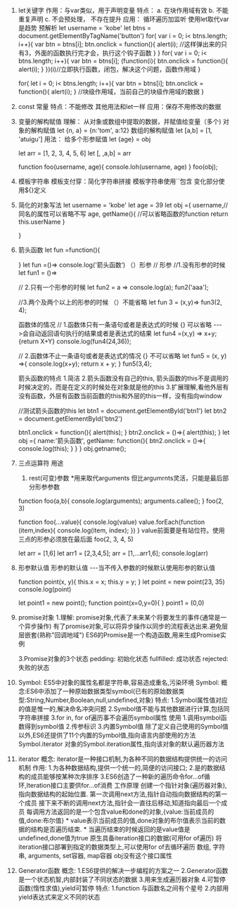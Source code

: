 1. let关键字
    作用：与var类似，用于声明变量
    特点： a. 在块作用域有效
          b. 不能重复声明
          c. 不会预处理， 不存在提升
    应用： 循环遍历加监听
          使用let取代var是趋势
    预解析
    let username = 'kobe'
    let btns = document.getElementByTagName('button')
    for( var i = 0; i< btns.length; i++){
        var btn = btns[i];
        btn.onclick = function(){
            alert(i); //这样弹出来的只有3，外面的函数执行完才会，执行这个钩子函数
        }
    }
    for( var i = 0; i< btns.length; i++){
        var btn = btns[i];
        (function(i){
            btn.onclick = function(){
                alert(i); 
            }
        })(i)//立即执行函数，闭包，解决这个问题，函数作用域
    }

    for( let i = 0; i< btns.length; i++){
        var btn = btns[i];
        btn.onclick = function(){
            alert(i); 
        }
      //块级作用域，当前自己的块级作用域的数据
    }

2.  const 常量
    特点：不能修改
         其他用法和let一样
    应用：保存不用修改的数据

3. 变量的解构赋值
    理解： 从对象或数组中提取的数据，并赋值给变量（多个)
    对象的解构赋值
    let {n, a} = {n:'tom', a:12}
    数组的解构赋值
    let [a,b] = [1, 'atuigu']
    用法： 给多个形参赋值
    let {age} = obj

    let arr = [1, 2, 3, 4, 5, 6]
    let [, ,a,b] = arr

    function foo(username, age){
        console.loh(username, age)
    }
    foo(obj);

4. 模板字符串
    模板支付穿：简化字符串拼接
    模板字符串使用``包含
    变化部分使用${}定义

5. 简化的对象写法
    let username = 'kobe'
    let age = 39
    let obj ={
        username,//同名的属性可以省略不写
        age,
        getName(){ //可以省略函数的function
            return this.userName
        }

    }

6. 箭头函数
    let fun =function(){

    }
    let fun =()=> console.log('箭头函数‘)
    （）形参 
    // 形参
    //1.没有形参的时候
    let fun1 = ()=>

    //  2.只有一个形参的时候
    let fun2 = a => console.log(a);
    fun2('aaa');

    //3.两个及两个以上的形参的时候 （）不能省略
    let fun 3 = (x,y)=> 
    fun3(2, 4);

    函数体的情况
    // 1.函数体只有一条语句或者是表达式的时候   {} 可以省略 --->会自动返回语句执行的结果或者是表达式的结果
    let fun4 =(x,y) => x+y;
    {return X+Y}
    console.log(fun4(24,36));

    // 2.函数体不止一条语句或者是表达式的情况 {} 不可以省略
    let fun5 = (x, y) =>{
        console.log(x+y);
        return x + y;
    }
    fun5(3,4);

    箭头函数的特点
    1.简洁
    2.箭头函数没有自己的this, 箭头函数的this不是调用的时候决定的，而是在定义的时候处在对象就是他的this
    3.扩展理解,看他外层有没有函数，外层有函数当前函数的this和外层的this一样，没有指向window
 
    //测试箭头函数的this
    let btn1 = document.getElementById('btn1')
    let btn2 = document.getElementById('btn2')

    btn1.onclick = function(){
        alert(this);
    }
    btn2.onclick = ()=>{
        alert(this);
    }
    let obj ={
        name:'箭头函数',
        getName: function(){
            btn2.onclick = ()=>{
                console.log(this);
            } 
        }
    }
    obj.getname();

7. 三点运算符
    用途
    1. rest(可变)参数
    *用来取代arguments 但比argumrnts灵活，只能是最后部分形参参数

    function foo(a,b){
        console.log(arguments);
        arguments.callee();
    }
    foo(2, 3)


    function foo(...value){
        console.log(value)
        value.forEach(function (item,index){
            console.log(item, index);
        })
    }
    value前面要是有站位符。使用三点的形参必须放在最后面
    foo(2, 3, 4, 5)

    let arr = [1,6]
    let arr1 = [2,3,4,5];
    arr =  [1,...arr1,6];
    console.log(arr)

8. 形参默认值
    形参的默认值 ---当不传入参数的时候默认使用形参的默认值

    function point(x, y){
        this.x = x;
        this.y = y;
    }
    let point = new point(23, 35)
    console.log(point)

    let point1 = new point();
    function point(x=0,y=0){
    }
    point1 = (0,0)

9. promise对象
    1.理解:
        promise对象,代表了未来某个将要发生的事件(通常是一个异步操作)
        有了promise对象,可以将异步操作以同步的流程表达出来.避免层层嵌套(熟称"回调地域")
        ES6的Promise是一个构造函数,用来生成Promise实例

    3.Promise对象的3个状态
        pedding: 初始化状态
        fullfilled: 成功状态
        rejected: 失败的状态

10. Symbol:
    ES5中对象的属性名都是字符串,容易造成重名,污染环境
    Symbol:
        概念:ES6中添加了一种原始数据类型symbol(已有的原始数据类型:String,Number,Boolean,null,undefined,对象)
    特点:
        1.Symbol属性值对应的值是惟一的,解决命名冲突问题
        2.Symbol值不能与其他数据进行计算,包括同字符串拼接
        3.for in, for of遍历事不会遍历symbol属性
        使用
        1.调用symbol函数得到symbol值
        2.传参标识
        3.内置Symbol值
            除了定义自己使用的Symbol值以外,ES6还提供了11个内置的Symbol值,指向语言内部使用的方法
            Symbol.iterator
                对象的Symbol.iteration属性,指向该对象的默认遍历器方法

11. iterator 
    概念: iterator是一种接口机制,为各种不同的数据结构提供统一的访问机制
    作用: 
        1.为各种数据结构,提供一个统一的,简便的访问接口;
        2.是的数据结构的成员能够按某种次序排序
        3.ES6创造了一种新的遍历命令for...of循环,Iteration接口主要供for...of消费
    工作原理
        创建一个指针对象(遍历器对象),指向数据结构的起始位置.
        第一次调用next方法,指针自动指向数据结构的第一个成员
        接下来不断的调用next方法,指针会一直往后移动,知道指向最后一个成员
        每调用方法返回的是一个包含value和done的对象,{value:当前成员的值,done:布尔值}
        * value表示当前成员的值,done对象的布尔值表示当前的数据的结构是否遍历结束.
        *   当遍历结束的时候返回的是value值是undefined,done值为true
        原生具备iteration接口的数据(可用for of遍历)
        将iteration接口部署到指定的数据类型上,可以使用for of去循环遍历
        数组, 字符串, arguments, set容器, map容器
        obj没有这个接口属性
    
        
12. Generator函数
    概念:
        1.ES6提供的解决一步编程的方案之一
        2.Generator函数是一个状态机智,内部封装了不同状态的数据
        3.用来生成遍历器对象
        4.可暂停函数(惰性求值),yield可暂停
    特点:
        1.function 与函数名之间有个星号
        2.内部用yield表达式来定义不同的状态

    
